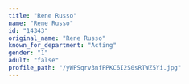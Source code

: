 ```yaml
---
title: "Rene Russo"
name: "Rene Russo"
id: "14343"
original_name: "Rene Russo"
known_for_department: "Acting"
gender: "1"
adult: "false"
profile_path: "/yWPSqrv3nfPPKC6I2S0sRTWZ5Yi.jpg"
---
```


